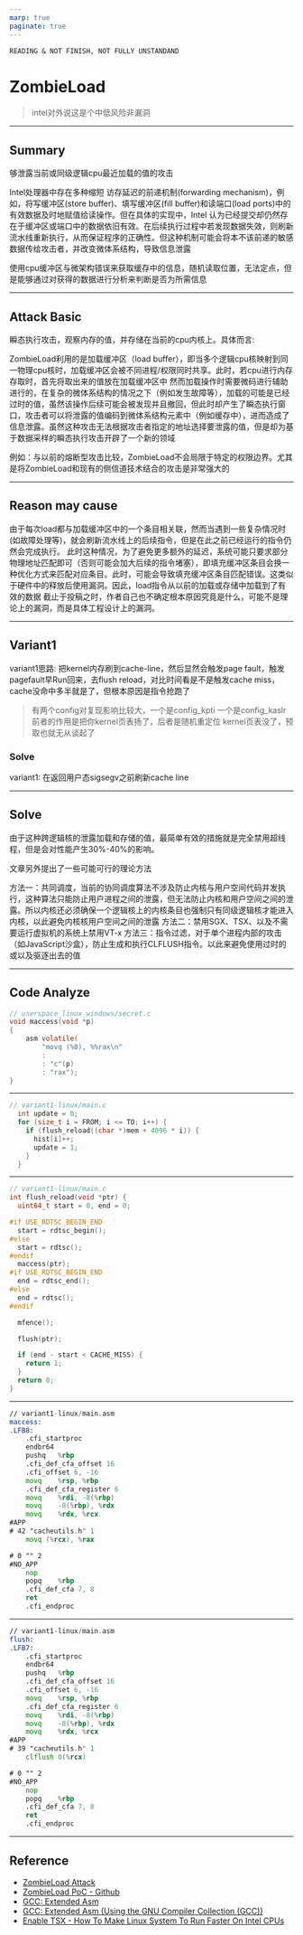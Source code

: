 ```yaml
---
marp: true
paginate: true
---
```


    READING & NOT FINISH, NOT FULLY UNSTANDAND

# ZombieLoad

> intel对外说这是个中低风险非漏洞

---

## Summary

够泄露当前或同级逻辑cpu最近加载的值的攻击

Intel处理器中存在多种缩短 访存延迟的前递机制(forwarding mechanism)，例如，将写缓冲区(store buffer)、填写缓冲区(fill buffer)和读端口(load ports)中的有效数据及时地赋值给读操作。但在具体的实现中，Intel 认为已经提交却仍然存在于缓冲区或端口中的数据依旧有效。在后续执行过程中若发现数据失效，则刷新流水线重新执行，从而保证程序的正确性。但这种机制可能会将本不该前递的敏感数据传给攻击者，并改变微体系结构，导致信息泄露

使用cpu缓冲区与微架构错误来获取缓存中的信息，随机读取位置，无法定点，但是能够通过对获得的数据进行分析来判断是否为所需信息

---

## Attack Basic

瞬态执行攻击，观察内存的值，并存储在当前的cpu内核上。具体而言:

ZombieLoad利用的是加载缓冲区（load buffer），即当多个逻辑cpu核映射到同一物理cpu核时，加载缓冲区会被不同进程/权限同时共享。此时，若cpu进行内存存取时，首先将取出来的值放在加载缓冲区中
然而加载操作时需要微码进行辅助进行的，在复杂的微体系结构的情况之下（例如发生故障等），加载的可能是已经过时的值，虽然该操作后续可能会被发现并且撤回，但此时却产生了瞬态执行窗口，攻击者可以将泄露的值编码到微体系结构元素中（例如缓存中），进而造成了信息泄露。虽然这种攻击无法根据攻击者指定的地址选择要泄露的值，但是却为基于数据采样的瞬态执行攻击开辟了一个新的领域

例如：与以前的熔断型攻击比较，ZombieLoad不会局限于特定的权限边界。尤其是将ZombieLoad和现有的侧信道技术结合的攻击是非常强大的

---

## Reason may cause

由于每次load都与加载缓冲区中的一个条目相关联，然而当遇到一些复杂情况时(如故障处理等)，就会刷新流水线上的后续指令，但是在此之前已经运行的指令仍然会完成执行。
此时这种情况，为了避免更多额外的延迟，系统可能只要求部分物理地址匹配即可（否则可能会加大后续的指令堵塞），即填充缓冲区条目会换一种优化方式来匹配对应条目。此时，可能会导致填充缓冲区条目匹配错误。这类似于硬件中的释放后使用漏洞。因此，load指令从以前的加载或存储中加载到了有效的数据
截止于投稿之时，作者自己也不确定根本原因究竟是什么，可能不是理论上的漏洞，而是具体工程设计上的漏洞。

---

## Variant1

variant1思路: 把kernel内存刷到cache-line，然后显然会触发page fault，触发pagefault早Run回来，去flush reload，对比时间看是不是触发cache miss，cache没命中多半就是了，但根本原因是指令抢跑了

> 有两个config对复现影响比较大，一个是config_kpti 一个是config_kaslr
> 前者的作用是把你kernel页表扬了，后者是随机重定位
> kernel页表没了，预取也就无从谈起了


### Solve

variant1: 在返回用户态sigsegv之前刷新cache line

---

## Solve

由于这种跨逻辑核的泄露加载和存储的值，最简单有效的措施就是完全禁用超线程，但是会对性能产生30%-40%的影响。

文章另外提出了一些可能可行的理论方法

方法一：共同调度，当前的协同调度算法不涉及防止内核与用户空间代码并发执行，这种算法只能防止用户进程之间的泄露，但无法防止内核和用户空间之间的泄露。所以内核还必须确保一个逻辑核上的内核条目也强制只有同级逻辑核才能进入内核，以此避免内核核用户空间之间的泄露
方法二：禁用SGX、TSX、以及不需要运行虚拟机的系统上禁用VT-x
方法三：指令过滤，对于单个进程内部的攻击（如JavaScript沙盒），防止生成和执行CLFLUSH指令。以此来避免使用过时的或以及驱逐出去的值

---

## Code Analyze

```c
// userspace_linux_windows/secret.c
void maccess(void *p)
{
    asm volatile(
        "movq (%0), %%rax\n"
        :
        : "c"(p)
        : "rax");
}
```
---

```c
// variant1-linux/main.c
  int update = 0;
  for (size_t i = FROM; i <= TO; i++) {
    if (flush_reload((char *)mem + 4096 * i)) {
      hist[i]++;
      update = 1;
    }
  }
```
---

```c
// variant1-linux/main.c
int flush_reload(void *ptr) {
  uint64_t start = 0, end = 0;

#if USE_RDTSC_BEGIN_END
  start = rdtsc_begin();
#else
  start = rdtsc();
#endif
  maccess(ptr);
#if USE_RDTSC_BEGIN_END
  end = rdtsc_end();
#else
  end = rdtsc();
#endif

  mfence();

  flush(ptr);

  if (end - start < CACHE_MISS) {
    return 1;
  }
  return 0;
}
```
---

```asm
// variant1-linux/main.asm
maccess:
.LFB8:
	.cfi_startproc
	endbr64
	pushq	%rbp
	.cfi_def_cfa_offset 16
	.cfi_offset 6, -16
	movq	%rsp, %rbp
	.cfi_def_cfa_register 6
	movq	%rdi, -8(%rbp)
	movq	-8(%rbp), %rdx
	movq	%rdx, %rcx
#APP
# 42 "cacheutils.h" 1
	movq (%rcx), %rax

# 0 "" 2
#NO_APP
	nop
	popq	%rbp
	.cfi_def_cfa 7, 8
	ret
	.cfi_endproc
```
---

```asm
// variant1-linux/main.asm
flush:
.LFB7:
	.cfi_startproc
	endbr64
	pushq	%rbp
	.cfi_def_cfa_offset 16
	.cfi_offset 6, -16
	movq	%rsp, %rbp
	.cfi_def_cfa_register 6
	movq	%rdi, -8(%rbp)
	movq	-8(%rbp), %rdx
	movq	%rdx, %rcx
#APP
# 39 "cacheutils.h" 1
	clflush 0(%rcx)

# 0 "" 2
#NO_APP
	nop
	popq	%rbp
	.cfi_def_cfa 7, 8
	ret
	.cfi_endproc
```
---

## Reference

- [ZombieLoad Attack](https://zombieloadattack.com/)
- [ZombieLoad PoC - Github](https://github.com/IAIK/ZombieLoad.git)
- [GCC: Extended Asm](https://gcc.gnu.org/onlinedocs/gcc/Extended-Asm.html)
- [GCC: Extended Asm (Using the GNU Compiler Collection (GCC))](https://gcc.gnu.org/onlinedocs/gcc/Extended-Asm.html#x86Operandmodifiers)
- [Enable TSX - How To Make Linux System To Run Faster On Intel CPUs](https://ostechnix.com/how-to-make-linux-system-to-run-faster-on-intel-cpus/)